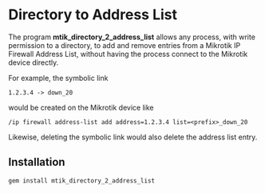 # Directory to Address List

The program __mtik_directory_2_address_list__ allows any process,
 with write permission to a directory,
 to add and remove entries from a Mikrotik IP Firewall Address List,
 without having the process connect to the Mikrotik device directly.

For example, the symbolic link

    1.2.3.4 -> down_20

would be created on the Mikrotik device like

    /ip firewall address-list add address=1.2.3.4 list=<prefix>_down_20

Likewise, deleting the symbolic link would also delete the address list entry.

## Installation

    gem install mtik_directory_2_address_list

